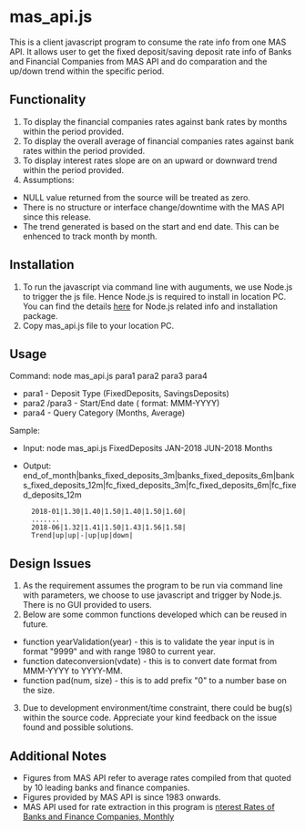 # mas_api.js

This is a client javascript program to consume the rate info from one MAS API. It allows user to get the fixed deposit/saving deposit rate info of Banks and Financial Companies from MAS API and do comparation and the up/down trend within the specific period. 

## Functionality

1. To display the financial companies rates against bank rates by months within the period provided.
2. To display the overall average of financial companies rates against bank rates within the period provided.
3. To display interest rates slope are on an upward or downward trend within the period provided.
4. Assumptions:
  - NULL value returned from the source will be treated as zero.
  - There is no structure or interface change/downtime with the MAS API since this release. 
  - The trend generated is based on the start and end date. This can be enhenced to track month by month.

## Installation

1. To run the javascript via command line with auguments, we use Node.js to trigger the js file. Hence Node.js is required to install in location PC. You can find the details [here](https://nodejs.org/en/) for Node.js related info and installation package.
2. Copy mas_api.js file to your location PC.

## Usage

Command:  node mas_api.js para1 para2 para3 para4

- para1 - Deposit Type (FixedDeposits, SavingsDeposits)
- para2 /para3  - Start/End date ( format: MMM-YYYY) 
- para4 -  Query Category (Months, Average)

Sample:

- Input: node mas_api.js FixedDeposits JAN-2018 JUN-2018 Months
- Output:    end_of_month|banks_fixed_deposits_3m|banks_fixed_deposits_6m|banks_fixed_deposits_12m|fc_fixed_deposits_3m|fc_fixed_deposits_6m|fc_fixed_deposits_12m

		2018-01|1.30|1.40|1.50|1.40|1.50|1.60|
		.......
		2018-06|1.32|1.41|1.50|1.43|1.56|1.58|
		Trend|up|up|-|up|up|down|

## Design Issues

1. As the requirement assumes the program to be run via command line with parameters, we choose to use javascript and trigger by Node.js. There is no GUI provided to users.
2. Below are some common functions developed which can be reused in future.
  - function yearValidation(year) - this is to validate the year input is in format "9999" and with range 1980 to current year.
  - function dateconversion(vdate) - this is to convert date format from MMM-YYYY to YYYY-MM.
  - function pad(num, size) - this is to add prefix "0" to a number base on the size.
3. Due to development environment/time constraint, there could be bug(s) within the source code. Appreciate your kind feedback on the issue found and possible solutions. 

## Additional Notes

  - Figures from MAS API refer to average rates compiled from that quoted by 10 leading banks and finance companies.
  - Figures provided by MAS API is since 1983 onwards.
  - MAS API used for rate extraction in this program is [nterest Rates of Banks and Finance Companies, Monthly](https://secure.mas.gov.sg/api/APIDescPage.aspx?resource_id=5f2b18a8-0883-4769-a635-879c63d3caac)
